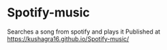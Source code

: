 # Spotify-music
Searches a song from spotify and plays it
Published at https://kushagra16.github.io/Spotify-music/
